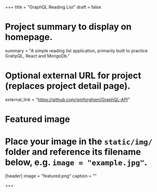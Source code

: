 +++
title = "GraphQL Reading List"
draft = false

# Project summary to display on homepage.
summary = "A simple reading list application, primarily built to practice GrahpQL, React and MongoDb."

# Optional external URL for project (replaces project detail page).
external_link = "https://github.com/gmforghieri/GraphQL-API"

# Featured image
# Place your image in the `static/img/` folder and reference its filename below, e.g. `image = "example.jpg"`.
[header]
image = "featured.png"
caption = ""

+++

